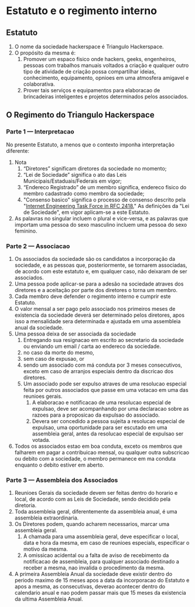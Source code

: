 Estatuto e o regimento interno
===================================

 
## Estatuto
1. O nome da sociedade hackerspace é Triangulo Hackerspace.
2. O propósito da mesma é:
	1. Promover um espaco fisico onde hackers, geeks, engenheiros, pessoas com trabalhos manuais voltados a criação e qualquer outro tipo de atividade de criação possa compartilhar ideias, conhecimento, equipamento, opnioes em uma atmosfera amigavel e colaborativa.
	2. Prover tais serviços e equipamentos para elaboracao de brincadeiras inteligentes e projetos determinados pelos associados.
    
## O Regimento do Triangulo Hackerspace

### Parte 1 — Interpretacao
No presente Estatuto, a menos que o contexto imponha interpretação diferente:

1. Nota
	1. “Diretores” significam diretores da sociedade no momento;
	2. “Lei de Sociedade” significa o ato das Leis Municipais/Estaduais/Federais em vigor;
	3. “Endereco Registrado” de um membro significa, endereco fisico do membro cadastrado como membro da sociedade;
    4. "Consenso basico" significa o processo de consenso descrito pela "[Internet Engineering Task Force in RFC 2418.](http://www.ietf.org/rfc/rfc2418.txt)"
	As definições da "Lei de Sociedade", em vigor aplicam-se a este Estatuto.
2.	As palavras no singular incluem o plural e vice-versa, e as palavras que importam uma pessoa do sexo masculino incluem uma pessoa do sexo feminino.

### Parte 2 — Associacao
1. Os associados da sociedade são os candidatos a incorporação da sociedade, e as pessoas que, posteriormente, se tornarem associadas, de acordo com este estatuto e, em qualquer caso, não deixaram de ser associados.
2. Uma pessoa pode aplicar-se para a adesão na sociedade atraves dos diretores e a aceitação por parte dos diretores o torna um membro.
3. Cada membro deve defender o regimento interno e cumprir este Estatuto.
4. O valor mensal a ser pago pelo associado nos primeiros meses de existencia da sociedade deverá ser determinado pelos diretores, apos isso a mensalidade sera determinada e ajustada em uma assembleia anual da sociedade. 
5. Uma pessoa deixa de ser associada da sociedade
	1. Entregando sua resignacao em escrito ao secretario da sociedade ou enviando um email / carta ao endereco da sociedade. 
	2. no caso da morte do mesmo,
	3. sem caso de expusao, or
	4. sendo um associado com má conduta por 3 meses consecutivos, exceto em caso de arranjos especiais dentro da discricao dos diretores.
	5. Um associado pode ser expulso atraves de uma resolucao especial feita por outros associados que passe em uma votacao em uma das reunioes gerais.
		1. A elaboracao e notificacao de uma resolucao especial de expulsao, deve ser acompanhando por uma declaracao sobre as razoes para a proposicao da expulsao do associado. 
		2. Devera ser concedido a pessoa sujeita a resolucao especial de expulsao, uma oportunidade para ser escutado em uma assembleia geral, antes da resolucao especial de expulsao ser votada.
6. Todos os associados estao em boa conduta, exceto os membros que falharem em pagar a contribuicao mensal, ou qualquer outra subscricao ou debito com a sociedade, o membro permanece em ma conduta enquanto o debito estiver em aberto.

### Parte 3 — Assembleia dos Associados
1. Reunioes Gerais da sociedade devem ser feitas dentro do horario e local, de acordo com as Leis de Sociedade, sendo decidido pela diretoria.
2. Toda assembleia geral, diferentemente da assembleia anual, é uma assembleia extraordinaria.
3. Os Diretores podem, quando acharem necessarios, marcar uma assembleia geral.
	1. A chamada para uma assembleia geral, deve especificar o local, data e hora da mesma, em caso de reunioes especials, especificar o motivo da mesma.
	2. A omissicao acidental ou a falta de aviso de recebimento da notificacao de assembleia, para qualquer associado destinado a receber a mesma, nao invalida o procedimento da mesma. 
4. A primeira Assembleia Anual da sociedade deve existir dentro do periodo maximo de 15 meses apos a data da incorporacao do Estatuto e apos a mesma, as consecutivas, deverao acontecer dentro do calendario anual e nao podem passar mais que 15 meses da existencia da ultima Assembleia Anual.


